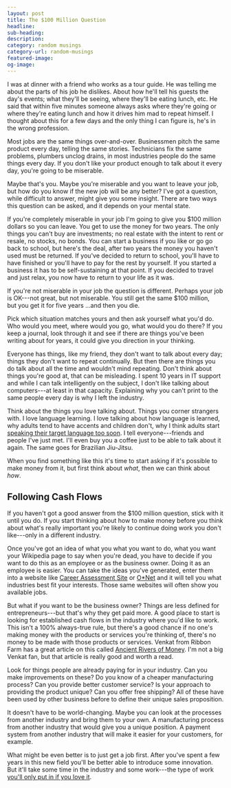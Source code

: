 ```yaml
---
layout: post
title: The $100 Million Question
headline:
sub-heading:
description:
category: random musings
category-url: random-musings
featured-image:
og-image:
---
```

I was at dinner with a friend who works as a tour guide. He was telling me about the parts of his job he dislikes. About how he'll tell his guests the day's events; what they'll be seeing, where they'll be eating lunch, etc. He said that within five minutes someone always asks where they're going or where they're eating lunch and how it drives him mad to repeat himself. I thought about this for a few days and the only thing I can figure is, he's in the wrong profession.

Most jobs are the same things over-and-over. Businessmen pitch the same product every day, telling the same stories. Technicians fix the same problems, plumbers unclog drains, in most industries people do the same things every day. If you don't like your product enough to talk about it every day, you're going to be miserable.

Maybe that's you. Maybe you're miserable and you want to leave your job, but how do you know if the new job will be any better? I've got a question, while difficult to answer, might give you some insight. There are two ways this question can be asked, and it depends on your mental state.

If you're completely miserable in your job I'm going to give you $100 million dollars so you can leave. You get to use the money for two years. The only things you can't buy are investments; no real estate with the intent to rent or resale, no stocks, no bonds. You can start a business if you like or go go back to school, but here's the deal, after two years the money you haven't used must be returned. If you've decided to return to school, you'll have to have finished or you'll have to pay for the rest by yourself. If you started a business it has to be self-sustaining at that point. If you decided to travel and just relax, you now have to return to your life as it was.

If you're not miserable in your job the question is different. Perhaps your job is OK---not great, but not miserable. You still get the same $100 million, but you get it for five years ...and then you die.

Pick which situation matches yours and then ask yourself what you'd do. Who would you meet, where would you go, what would you do there? If you keep a journal, look through it and see if there are things you've been writing about for years, it could give you direction in your thinking.

Everyone has things, like my friend, they don't want to talk about every day; things they don't want to repeat continually. But then there are things you do talk about all the time and wouldn't mind repeating. Don't think about things you're good at, that can be misleading. I spent 10 years in IT support and while I can talk intelligently on the subject, I don't like talking about computers---at least in that capacity. Explaining why you can't print to the same people every day is why I left the industry.

Think about the things you love talking about. Things you corner strangers with. I love language learning. I love talking about how language is learned, why adults tend to have accents and children don't, why I think adults start [speaking their target language too soon](http://bradonomics.com/language-learning/). I tell everyone---friends and people I've just met. I'll even buy you a coffee just to be able to talk about it again. The same goes for Brazilian Jiu-Jitsu.

When you find something like this it's time to start asking if it's possible to make money from it, but first think about *what*, then we can think about *how*.

## Following Cash Flows

If you haven't got a good answer from the $100 million question, stick with it until you do. If you start thinking about how to make money before you think about what's really important you're likely to continue doing work you don't like---only in a different industry.

Once you've got an idea of what you what you want to do, what you want your Wikipedia page to say when you're dead, you have to decide if you want to do this as an employee or as the business owner. Doing it as an employee is easier. You can take the ideas you've generated, enter them into a website like [Career Assessment Site](http://careerassessmentsite.com/) or [O*Net](http://www.onetonline.org/) and it will tell you what industries best fit your interests. Those same websites will often show you available jobs.

But what if you want to be the business owner? Things are less defined for entrepreneurs---but that's why they get paid more. A good place to start is looking for established cash flows in the industry where you'd like to work. This isn't a 100% always-true rule, but there's a good chance if no one's making money with the products or services you're thinking of, there's no money to be made with those products or services. Venkat from Ribbon Farm has a great article on this called [Ancient Rivers of Money](http://www.ribbonfarm.com/2010/11/05/ancient-rivers-of-money/). I'm not a big Venkat fan, but that article is really good and worth a read.

Look for things people are already paying for in your industry. Can you make improvements on these? Do you know of a cheaper manufacturing process? Can you provide better customer service? Is your approach to providing the product unique? Can you offer free shipping? All of these have been used by other business before to define their unique sales proposition.

It doesn't have to be world-changing. Maybe you can look at the processes from another industry and bring them to your own. A manufacturing process from another industry that would give you a unique position. A payment system from another industry that will make it easier for your customers, for example.

What might be even better is to just get a job first. After you've spent a few years in this new field you'll be better able to introduce some innovation. But it'll take some time in the industry and some work---the type of work [you'll only put in if you love it](http://bradonomics.com/so-good-they-cant-ignore-you-book-review/).